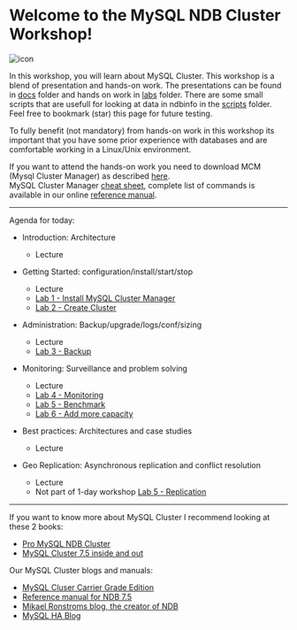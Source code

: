 Welcome to the MySQL NDB Cluster Workshop!
===================
![icon](https://upload.wikimedia.org/wikipedia/en/thumb/6/62/MySQL.svg/124px-MySQL.svg.png)

In this workshop, you will learn about MySQL Cluster. This workshop is a blend of presentation and hands-on work.
The presentations can be found in [docs](./docs) folder and hands on work in [labs](./labs) folder. There are some small scripts that are usefull for looking at data in ndbinfo in the [scripts](./scripts) folder.
Feel free to bookmark (star) this page for future testing.

To fully benefit (not mandatory) from hands-on work in this workshop its important that you have some prior experience with databases and are comfortable working in a Linux/Unix environment.

If you want to attend the hands-on work you need to download MCM (Mysql Cluster Manager) as described [here](/labs/prework.md).  
MySQL Cluster Manager [cheat sheet](https://gist.github.com/wwwted/fb151c3a14c3e9ba65fe0f09ed65a1c4), complete list of commands is available in our online [reference manual](https://dev.mysql.com/doc/mysql-cluster-manager/1.4/en/mcm-client-commands.html).

----------


Agenda for today:

* Introduction: Architecture
  * Lecture 

* Getting Started: configuration/install/start/stop
  * Lecture
  * [Lab 1 - Install MySQL Cluster Manager](./labs/Lab_1_install.md)
  * [Lab 2 - Create Cluster](./labs/Lab_2_create.md)

* Administration: Backup/upgrade/logs/conf/sizing
  * Lecture
  * [Lab 3 - Backup](./labs/Lab_3_backup.md)

* Monitoring: Surveillance and problem solving
  * Lecture
  * [Lab 4 - Monitoring](./labs/Lab_4_mon.md)
  * [Lab 5 - Benchmark](./labs/Lab_5_bench.md)
  * [Lab 6 - Add more capacity](./labs/Lab_6_add.md)

* Best practices: Architectures and case studies
  * Lecture

* Geo Replication: Asynchronous replication and conflict resolution
  * Lecture
  * Not part of 1-day workshop [Lab 5 - Replication](./labs/Lab_4_replication.md)
 
 --------
 
 If you want to know more about MySQL Cluster I recommend looking at these 2 books:
- [Pro MySQL NDB Cluster](https://www.apress.com/br/book/9781484229811)
- [MySQL Cluster 7.5 inside and out](https://www.adlibris.com/se/bok/mysql-cluster-75-inside-and-out-mysql-cluster-75-inside-and-out-9789176997574)

Our MySQL Cluster blogs and manuals:
- [MySQL Cluser Carrier Grade Edition](https://www.mysql.com/products/cluster/) 
- [Reference manual for NDB 7.5](https://dev.mysql.com/doc/refman/5.7/en/mysql-cluster.html)
- [Mikael Ronstroms blog, the creator of NDB](http://mikaelronstrom.blogspot.co.uk/)
- [MySQL HA Blog](https://mysqlhighavailability.com/category/mysql-cluster/)
